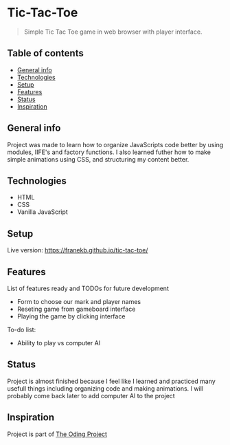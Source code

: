 # Tic-Tac-Toe
> Simple Tic Tac Toe game in web browser with player interface.

## Table of contents
* [General info](#general-info)
* [Technologies](#technologies)
* [Setup](#setup)
* [Features](#features)
* [Status](#status)
* [Inspiration](#inspiration)

## General info
Project was made to learn how to organize JavaScripts code better by using modules, IIFE's and factory functions. I also learned futher how to make simple animations using CSS, and structuring my content better.


## Technologies
* HTML
* CSS
* Vanilla JavaScript

## Setup
Live version: https://franekb.github.io/tic-tac-toe/

## Features
List of features ready and TODOs for future development
* Form to choose our mark and player names
* Reseting game from gameboard interface
* Playing the game by clicking interface

To-do list:
* Ability to play vs computer AI

## Status
Project is almost finished because I feel like I learned and practiced many usefull things including organizing code and making animations. I will probably come back later to add computer AI to the project

## Inspiration
Project is part of [The Oding Project](https://www.theodinproject.com/courses/javascript/lessons/tic-tac-toe-javascript)
